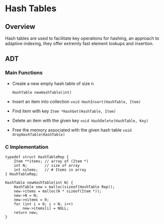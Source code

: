 # Hash Tables

## Overview

Hash tables are used to facilitate key operations for hashing, an approach to adaptive indexing, they offer extremly fast element lookups and insertion.

## ADT

### Main Functions

+ Create a new empty hash table of size n

    `HashTable newHashTable(int)`

+ Insert an item into collection
    `void HashInsert(HashTable, Item)`
+ Find item with key
    `Item *HashGet(HashTable, Item)`
+ Delete an item with the given key
    `void HashDelete(HashTable, Key)`
+ Free the memory associated with the given hash table
    `void dropHashTable(HashTable)`

### C Implementation

```
typedef struct HashTableRep {
    Item **items; // array of (Item *)
    int N;        // size of array
    int nitems;   // # Items in array
} HashTableRep;

HashTable newHashTable(int N) {
    HashTable new = malloc(sizeof(HashTable Rep));
    new->items = malloc(N * sizeof(Item *));
    new->N = N;
    new->nitems = 0;
    for (int i = 0; i < N; i++) 
        new->items[i] = NULL;
    return new;
}

```

